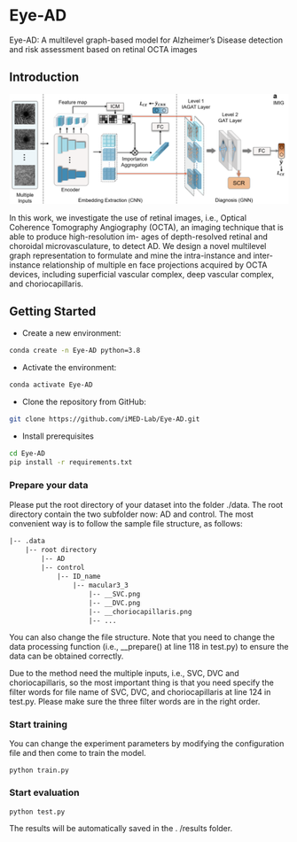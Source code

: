 <!--
 * @Author: JinkuiH jinkui7788@gmail.com
 * @Date: 2023-07-13 12:34:24
 * @LastEditors: JinkuiH jinkui7788@gmail.com
 * @LastEditTime: 2023-07-13 15:04:17
 * @FilePath: \Eye-AD\README.md
 * @Description: 
 * 
 * Copyright (c) 2023 by ${git_name_email}, All Rights Reserved. 
-->
# Eye-AD
Eye-AD: A multilevel graph-based model for Alzheimer’s Disease detection and risk assessment based on retinal OCTA images

## Introduction
![Eye-AD](img\Eye-AD.png)

In this work, we investigate the use of retinal images, i.e., Optical Coherence Tomography Angiography (OCTA), an imaging technique that is able to produce high-resolution im- ages of depth-resolved retinal and choroidal microvasculature, to detect AD. We design a novel multilevel graph representation to formulate and mine the intra-instance and inter-instance relationship of multiple en face projections acquired by OCTA devices, including superficial vascular complex, deep vascular complex, and choriocapillaris.

## Getting Started

- Create a new  environment:
```bash
conda create -n Eye-AD python=3.8
```

- Activate the environment:
```bash
conda activate Eye-AD
```

- Clone the repository from GitHub:
```bash
git clone https://github.com/iMED-Lab/Eye-AD.git
```

- Install prerequisites

```bash
cd Eye-AD
pip install -r requirements.txt
```

### Prepare your data

Please put the root directory of your dataset into the folder ./data. The root directory contain the two subfolder now: AD and control. The most convenient way is to follow the sample file structure, as follows:

```
|-- .data
    |-- root directory
        |-- AD
        |-- control
            |-- ID_name
                |-- macular3_3
                    |-- __SVC.png
                    |-- __DVC.png
                    |-- __choriocapillaris.png
                    |-- ... 
```

You can also change the file structure. Note that you need to change the data processing function (i.e., __prepare() at line 118 in test.py) to ensure the data can be obtained correctly. 

Due to the method need the multiple inputs, i.e., SVC, DVC and choriocapillaris, so the most important thing is that you need specify the filter words for file name of SVC, DVC, and  choriocapillaris at line 124 in test.py. Please make sure the three filter words are in the right order.

### Start training
You can change the experiment parameters by modifying the configuration file and then come to train the model.

```
python train.py
```

### Start evaluation

```
python test.py
```
The results will be automatically saved in the . /results folder.
